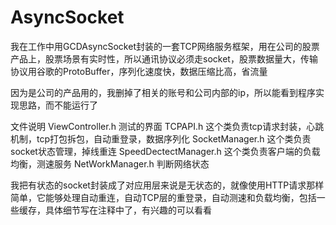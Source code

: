 # AsyncSocket
我在工作中用GCDAsyncSocket封装的一套TCP网络服务框架，用在公司的股票产品上，股票场景有实时性，所以通讯协议必须走socket，股票数据量大，传输协议用谷歌的ProtoBuffer，序列化速度快，数据压缩比高，省流量

因为是公司的产品用的，我删掉了相关的账号和公司内部的ip，所以能看到程序实现思路，而不能运行了

文件说明
ViewController.h        测试的界面
TCPAPI.h                这个类负责tcp请求封装，心跳机制，tcp打包拆包，自动重登录，数据序列化
SocketManager.h         这个类负责socket状态管理，掉线重连
SpeedDectectManager.h   这个类负责客户端的负载均衡，测速服务
NetWorkManager.h        判断网络状态

我把有状态的socket封装成了对应用层来说是无状态的，就像使用HTTP请求那样简单，它能够处理自动重连，自动TCP层的重登录，自动测速和负载均衡，包括一些缓存，具体细节写在注释中了，有兴趣的可以看看

